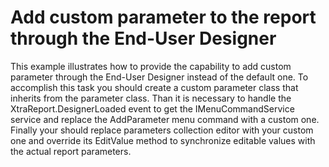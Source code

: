 # Add custom parameter to the report through the End-User Designer


<p>This example illustrates how to provide the capability to add custom parameter through the End-User Designer instead of the default one. To accomplish this task you should create a custom parameter class that inherits from the parameter class. Than it is necessary to handle the XtraReport.DesignerLoaded event to get the IMenuCommandService service and replace the AddParameter menu command with a custom one. Finally your should replace parameters collection editor with your custom one and override its EditValue method to synchronize editable values with the actual report parameters.</p>

<br/>


